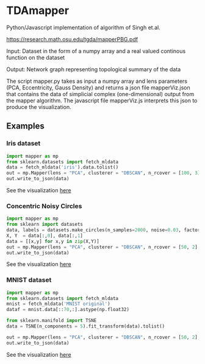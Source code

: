 # TDAmapper

Python/Javascript implementation of algorithm of Singh et.al.

https://research.math.osu.edu/tgda/mapperPBG.pdf

Input: Dataset in the form of a numpy array and a real valued continous function on the dataset

Output: Network graph representing topological summary of the data

The script mapper.py takes as input a numpy array and lens parameters (PCA, Eccentricity, Gauss Density) and returns a json file mapperViz.json that contains the data of simplicial complex (one-dimensional) output from the mapper algorithm. The javascript file mapperViz.js interprets this json to produce the visualization. 

## Examples

### Iris dataset

```python
import mapper as mp
from sklearn.datasets import fetch_mldata
data = fetch_mldata('iris').data.tolist()
out = mp.Mapper(lens = "PCA", clusterer = "DBSCAN", n_rcover = [100, 3], clusterer_params  = (0.1,5))
out.write_to_json(data)
```
See the visualization [here](https://romiebanerjee.github.io/IRIS/index.html)


### Concentric Noisy Circles

```python
import mapper as mp
from sklearn import datasets
data, labels = datasets.make_circles(n_samples=2000, noise=0.03, factor=0.5)
X, Y  = data[:,0], data[:,1]
data = [[x,y] for x,y in zip(X,Y)]
out = mp.Mapper(lens = "PCA", clusterer = "DBSCAN", n_rcover = [50, 2], clusterer_params  = (0.1,5))
out.write_to_json(data)
```
See the visualization [here](https://romiebanerjee.github.io/CIRCLES/index.html)

### MNIST dataset

```python
import mapper as mp
from sklearn.datasets import fetch_mldata
mnist = fetch_mldata('MNIST original')
dataf = mnist.data[::70,:].astype(np.float32)

from sklearn.manifold import TSNE
data = TSNE(n_components = 5).fit_transform(data).tolist()

out = mp.Mapper(lens = "PCA", clusterer = "DBSCAN", n_rcover = [50, 2], clusterer_params  = (0.1,5))
out.write_to_json(data)
```
See the visualization [here](https://romiebanerjee.github.io/MNIST)





